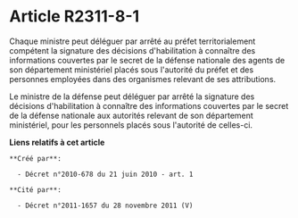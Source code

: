 # Article R2311-8-1

Chaque ministre peut déléguer par arrêté au préfet territorialement compétent la signature des décisions d'habilitation à
connaître des informations couvertes par le secret de la défense nationale des agents de son département ministériel placés
sous l'autorité du préfet et des personnes employées dans des organismes relevant de ses attributions.

Le ministre de la défense peut déléguer par arrêté la signature des décisions d'habilitation à connaître des informations
couvertes par le secret de la défense nationale aux autorités relevant de son département ministériel, pour les personnels
placés sous l'autorité de celles-ci.

**Liens relatifs à cet article**

	**Créé par**:

	  - Décret n°2010-678 du 21 juin 2010 - art. 1

	**Cité par**:

	  - Décret n°2011-1657 du 28 novembre 2011 (V)
